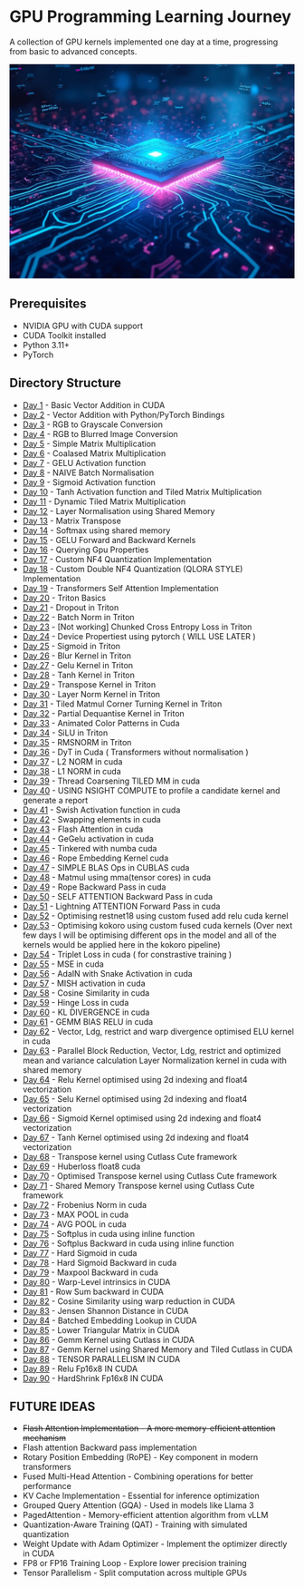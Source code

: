 # GPU Programming Learning Journey

A collection of GPU kernels implemented one day at a time, progressing from basic to advanced concepts.

![](./cover.jpg)

## Prerequisites
- NVIDIA GPU with CUDA support
- CUDA Toolkit installed
- Python 3.11+
- PyTorch

## Directory Structure
- [Day 1](./day01/) - Basic Vector Addition in CUDA
- [Day 2](./day02/) - Vector Addition with Python/PyTorch Bindings
- [Day 3](./day03/) - RGB to Grayscale Conversion
- [Day 4](./day04/) - RGB to Blurred Image Conversion
- [Day 5](./day05/) - Simple Matrix Multiplication
- [Day 6](./day06/) - Coalased Matrix Multiplication
- [Day 7](./day07/) - GELU Activation function
- [Day 8](./day08/) - NAIVE Batch Normalisation
- [Day 9](./day09/) - Sigmoid Activation function
- [Day 10](./day10/) - Tanh Activation function and Tiled Matrix Multiplication
- [Day 11](./day11/) - Dynamic Tiled Matrix Multiplication
- [Day 12](./day12/) - Layer Normalisation using Shared Memory
- [Day 13](./day13/) - Matrix Transpose
- [Day 14](./day14/) - Softmax using shared memory
- [Day 15](./day15/) - GELU Forward and Backward Kernels 
- [Day 16](./day16/) - Querying Gpu Properties 
- [Day 17](./day17/) - Custom NF4 Quantization Implementation
- [Day 18](./day18/) - Custom Double NF4 Quantization (QLORA STYLE) Implementation
- [Day 19](./day19/) - Transformers Self Attention Implementation
- [Day 20](./day20/) - Triton Basics
- [Day 21](./day21/) - Dropout in Triton
- [Day 22](./day22/) - Batch Norm in Triton
- [Day 23](./day23/) - [Not working] Chunked Cross Entropy Loss in Triton
- [Day 24](./day24/) - Device Propertiest using pytorch ( WILL USE LATER )
- [Day 25](./day25/) - Sigmoid in Triton
- [Day 26](./day26/) - Blur Kernel in Triton
- [Day 27](./day27/) - Gelu Kernel in Triton
- [Day 28](./day28/) - Tanh Kernel in Triton
- [Day 29](./day29/) - Transpose Kernel in Triton
- [Day 30](./day30/) - Layer Norm Kernel in Triton
- [Day 31](./day31/) - Tiled Matmul Corner Turning Kernel in Triton
- [Day 32](./day32/) - Partial Dequantise Kernel in Triton
- [Day 33](./day33/) - Animated Color Patterns in Cuda
- [Day 34](./day34/) - SiLU in Triton
- [Day 35](./day35/) - RMSNORM in Triton
- [Day 36](./day36/) - DyT in Cuda ( Transformers without normalisation )
- [Day 37](./day37/) - L2 NORM in cuda
- [Day 38](./day38/) - L1 NORM in cuda
- [Day 39](./day39/) - Thread Coarsening TILED MM in cuda
- [Day 40](./day40/) - USING NSIGHT COMPUTE to profile a candidate kernel and generate a report
- [Day 41](./day41/) - Swish Activation function in cuda
- [Day 42](./day42/) - Swapping elements in cuda
- [Day 43](./day43/) - Flash Attention in cuda
- [Day 44](./day44/) - GeGelu activation in cuda
- [Day 45](./day45/) - Tinkered with numba cuda
- [Day 46](./day46/) - Rope Embedding Kernel cuda
- [Day 47](./day47/) - SIMPLE BLAS Ops in CUBLAS cuda
- [Day 48](./day48/) - Matmul using mma(tensor cores) in cuda
- [Day 49](./day49/) - Rope Backward Pass in cuda
- [Day 50](./day50/) - SELF ATTENTION Backward Pass in cuda
- [Day 51](./day51/) - Lightning ATTENTION Forward Pass in cuda
- [Day 52](./day52/) - Optimising restnet18 using custom fused add relu cuda kernel
- [Day 53](./day53/) - Optimising kokoro using custom fused cuda kernels (Over next few days I will be optimising different ops in the model and all of the kernels would be applied here in the kokoro pipeline)
- [Day 54](./day54/) - Triplet Loss in cuda ( for constrastive training )
- [Day 55](./day55/) - MSE in cuda
- [Day 56](./day56/) - AdaIN with Snake Activation in cuda
- [Day 57](./day57/) - MISH activation in cuda
- [Day 58](./day58/) - Cosine Similarity in cuda
- [Day 59](./day59/) - Hinge Loss in cuda
- [Day 60](./day60/) - KL DIVERGENCE in cuda
- [Day 61](./day61/) - GEMM BIAS RELU in cuda
- [Day 62](./day62/) - Vector, Ldg, restrict and warp divergence optimised ELU kernel in cuda
- [Day 63](./day63/) - Parallel Block Reduction, Vector, Ldg, restrict and optimized mean and variance calculation Layer Normalization kernel in cuda with shared memory
- [Day 64](./day64/) - Relu Kernel optimised using 2d indexing and float4 vectorization
- [Day 65](./day65/) - Selu Kernel optimised using 2d indexing and float4 vectorization
- [Day 66](./day66/) - Sigmoid Kernel optimised using 2d indexing and float4 vectorization
- [Day 67](./day67/) - Tanh Kernel optimised using 2d indexing and float4 vectorization
- [Day 68](./day68/) - Transpose kernel using Cutlass Cute framework
- [Day 69](./day69/) - Huberloss float8 cuda
- [Day 70](./day70/) - Optimised Transpose kernel using Cutlass Cute framework
- [Day 71](./day71/) - Shared Memory Transpose kernel using Cutlass Cute framework
- [Day 72](./day72/) - Frobenius Norm in cuda
- [Day 73](./day73/) - MAX POOL in cuda
- [Day 74](./day74/) - AVG POOL in cuda
- [Day 75](./day75/) - Softplus in cuda using inline function
- [Day 76](./day76/) - Softplus Backward in cuda using inline function
- [Day 77](./day77/) - Hard Sigmoid in cuda
- [Day 78](./day78/) - Hard Sigmoid Backward in cuda
- [Day 79](./day79/) - Maxpool Backward in cuda
- [Day 80](./day80/) - Warp-Level intrinsics in CUDA
- [Day 81](./day81/) - Row Sum backward in CUDA
- [Day 82](./day82/) - Cosine Similarity using warp reduction in CUDA
- [Day 83](./day83/) - Jensen Shannon Distance in CUDA
- [Day 84](./day84/) - Batched Embedding Lookup in CUDA
- [Day 85](./day85/) - Lower Triangular Matrix in CUDA
- [Day 86](./day86/) - Gemm Kernel using Cutlass in CUDA
- [Day 87](./day87/) - Gemm Kernel using Shared Memory and Tiled Cutlass in CUDA
- [Day 88](./day88/) - TENSOR PARALLELISM IN CUDA
- [Day 89](./day89/) - Relu Fp16x8 IN CUDA
- [Day 90](./day90/) - HardShrink Fp16x8 IN CUDA

## FUTURE IDEAS

- <del>Flash Attention Implementation - A more memory-efficient attention mechanism</del>
- Flash attention Backward pass implementation
- Rotary Position Embedding (RoPE) - Key component in modern transformers
- Fused Multi-Head Attention - Combining operations for better performance
- KV Cache Implementation - Essential for inference optimization
- Grouped Query Attention (GQA) - Used in models like Llama 3
- PagedAttention - Memory-efficient attention algorithm from vLLM
- Quantization-Aware Training (QAT) - Training with simulated quantization
- Weight Update with Adam Optimizer - Implement the optimizer directly in CUDA
- FP8 or FP16 Training Loop - Explore lower precision training
- Tensor Parallelism - Split computation across multiple GPUs